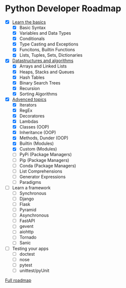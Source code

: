 # Python Developer Roadmap
- [x] [Learn the basics](https://github.com/k3ybladewielder/python-developer/blob/main/basics/basics.ipynb) 
  - [x] Basic Syntax
  - [x] Variables and Data Types
  - [x] Conditionals
  - [x] Type Casting and Exceptions
  - [x] Funcitons, Builtin Functions
  - [x] Lists, Tuples, Sets, Dictionaries
- [x] [Datastructures and algorithms](https://github.com/k3ybladewielder/python-developer/blob/main/datastructures_algorithms/algoritmos.ipynb)
  - [x] Arrays and Linked Lists
  - [x] Heaps, Stacks and Queues
  - [x] Hash Tables
  - [x] Binary Search Trees 
  - [x] Recursion
  - [x]  Sorting Algorithms
- [x] [Advenced topics](https://github.com/k3ybladewielder/python-developer/blob/main/advanced_topics/advanced_topics.ipynb)
  - [x] Iterators
  - [x] RegEx
  - [x] Decoratores
  - [x] Lambdas
  - [x] Classes (OOP)
  - [x] Inheritance (OOP)
  - [x] Methods, Dunder (OOP)
  - [x] Builtin (Modules)
  - [x] Custom (Modules)
  - [ ] PyPi (Package Managers)
  - [ ] Pip (Package Managers)
  - [ ] Conda (Package Managers)
  - [ ] List Comprehensions
  - [ ] Generator Expressions
  - [ ] Paradigms
- [ ] Learn a framework
  - [ ] Synchronous
  - [ ] Django
  - [ ] Flask
  - [ ] Pyramid
  - [ ] Asynchronous
  - [ ] FastAPI
  - [ ] gevent
  - [ ] aiohttp
  - [ ] Tornado
  - [ ] Sanic
- [ ] Testing your apps
  - [ ] doctest
  - [ ] nose
  - [ ] pytest
  - [ ] unittest/pyUnit

[Full roadmap](https://roadmap.sh/python)
